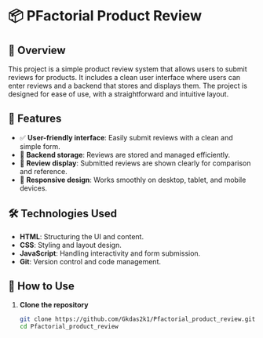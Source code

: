 # 📦 PFactorial Product Review

## 📝 Overview
This project is a simple product review system that allows users to submit reviews for products. It includes a clean user interface where users can enter reviews and a backend that stores and displays them. The project is designed for ease of use, with a straightforward and intuitive layout.

## 🌟 Features
- ✅ **User-friendly interface**: Easily submit reviews with a clean and simple form.
- 💾 **Backend storage**: Reviews are stored and managed efficiently.
- 📃 **Review display**: Submitted reviews are shown clearly for comparison and reference.
- 📱 **Responsive design**: Works smoothly on desktop, tablet, and mobile devices.

## 🛠️ Technologies Used
- **HTML**: Structuring the UI and content.
- **CSS**: Styling and layout design.
- **JavaScript**: Handling interactivity and form submission.
- **Git**: Version control and code management.

## 🚀 How to Use

1. **Clone the repository**  
   ```bash
   git clone https://github.com/Gkdas2k1/Pfactorial_product_review.git
   cd Pfactorial_product_review
